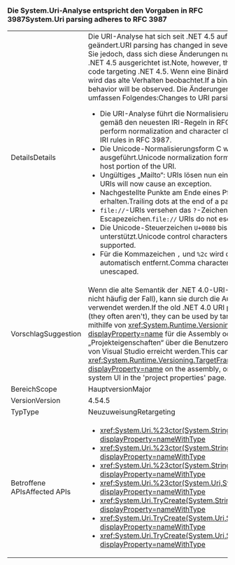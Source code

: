 ### <a name="systemuri-parsing-adheres-to-rfc-3987"></a><span data-ttu-id="6c6d0-101">Die System.Uri-Analyse entspricht den Vorgaben in RFC 3987</span><span class="sxs-lookup"><span data-stu-id="6c6d0-101">System.Uri parsing adheres to RFC 3987</span></span>

|   |   |
|---|---|
|<span data-ttu-id="6c6d0-102">Details</span><span class="sxs-lookup"><span data-stu-id="6c6d0-102">Details</span></span>|<span data-ttu-id="6c6d0-103">Die URI-Analyse hat sich seit .NET 4.5 auf verschiedene Weise geändert.</span><span class="sxs-lookup"><span data-stu-id="6c6d0-103">URI parsing has changed in several ways in .NET 4.5.</span></span> <span data-ttu-id="6c6d0-104">Beachten Sie jedoch, dass sich diese Änderungen nur auf Code auswirken, der auf .NET 4.5 ausgerichtet ist.</span><span class="sxs-lookup"><span data-stu-id="6c6d0-104">Note, however, that these changes only affect code targeting .NET 4.5.</span></span> <span data-ttu-id="6c6d0-105">Wenn eine Binärdatei auf .NET 4.0 ausgerichtet ist, wird das alte Verhalten beobachtet.</span><span class="sxs-lookup"><span data-stu-id="6c6d0-105">If a binary targets .NET 4.0, the old behavior will be observed.</span></span> <span data-ttu-id="6c6d0-106">Die Änderungen an der URI-Analyse in .NET 4.5 umfassen Folgendes:</span><span class="sxs-lookup"><span data-stu-id="6c6d0-106">Changes to URI parsing in .NET 4.5 include:</span></span><ul><li><span data-ttu-id="6c6d0-107">Die URI-Analyse führt die Normalisierung und Zeichenüberprüfung gemäß den neuesten IRI-Regeln in RFC 3987 aus.</span><span class="sxs-lookup"><span data-stu-id="6c6d0-107">URI parsing will perform normalization and character checking according to the latest IRI rules in RFC 3987.</span></span></li><li><span data-ttu-id="6c6d0-108">Die Unicode-Normalisierungsform C wird nur für den Hostteil des URIs ausgeführt.</span><span class="sxs-lookup"><span data-stu-id="6c6d0-108">Unicode normalization form C will only be performed on the host portion of the URI.</span></span></li><li><span data-ttu-id="6c6d0-109">Ungültiges „Mailto“: URIs lösen nun eine Ausnahme aus.</span><span class="sxs-lookup"><span data-stu-id="6c6d0-109">Invalid mailto: URIs will now cause an exception.</span></span></li><li><span data-ttu-id="6c6d0-110">Nachgestellte Punkte am Ende eines Pfadsegments bleiben nun erhalten.</span><span class="sxs-lookup"><span data-stu-id="6c6d0-110">Trailing dots at the end of a path segment are now preserved.</span></span></li><li><span data-ttu-id="6c6d0-111"><code>file://</code>-URIs versehen das <code>?</code>-Zeichen nicht mit einem Escapezeichen.</span><span class="sxs-lookup"><span data-stu-id="6c6d0-111"><code>file://</code> URIs do not escape the <code>?</code> character.</span></span></li><li><span data-ttu-id="6c6d0-112">Die Unicode-Steuerzeichen <code>U+0080</code> bis <code>U+009F</code> werden nicht unterstützt.</span><span class="sxs-lookup"><span data-stu-id="6c6d0-112">Unicode control characters <code>U+0080</code> through <code>U+009F</code> are not supported.</span></span></li><li><span data-ttu-id="6c6d0-113">Für die Kommazeichen <code>,</code> und <code>%2c</code> wird das Escapezeichen nicht automatisch entfernt.</span><span class="sxs-lookup"><span data-stu-id="6c6d0-113">Comma characters <code>,</code> or <code>%2c</code> are not automatically unescaped.</span></span></li></ul>|
|<span data-ttu-id="6c6d0-114">Vorschlag</span><span class="sxs-lookup"><span data-stu-id="6c6d0-114">Suggestion</span></span>|<span data-ttu-id="6c6d0-115">Wenn die alte Semantik der .NET 4.0-URI-Analyse erforderlich ist (das ist nicht häufig der Fall), kann sie durch die Ausrichtung auf .NET 4.0 verwendet werden.</span><span class="sxs-lookup"><span data-stu-id="6c6d0-115">If the old .NET 4.0 URI parsing semantics are necessary (they often aren't), they can be used by targeting .NET 4.0.</span></span> <span data-ttu-id="6c6d0-116">Dies kann mithilfe von <xref:System.Runtime.Versioning.TargetFrameworkAttribute?displayProperty=name> für die Assembly oder auf der Seite „Projekteigenschaften“ über die Benutzeroberfläche des Projektsystems von Visual Studio erreicht werden.</span><span class="sxs-lookup"><span data-stu-id="6c6d0-116">This can be accomplished by using a <xref:System.Runtime.Versioning.TargetFrameworkAttribute?displayProperty=name> on the assembly, or through Visual Studio's project system UI in the 'project properties' page.</span></span>|
|<span data-ttu-id="6c6d0-117">Bereich</span><span class="sxs-lookup"><span data-stu-id="6c6d0-117">Scope</span></span>|<span data-ttu-id="6c6d0-118">Hauptversion</span><span class="sxs-lookup"><span data-stu-id="6c6d0-118">Major</span></span>|
|<span data-ttu-id="6c6d0-119">Version</span><span class="sxs-lookup"><span data-stu-id="6c6d0-119">Version</span></span>|<span data-ttu-id="6c6d0-120">4.5</span><span class="sxs-lookup"><span data-stu-id="6c6d0-120">4.5</span></span>|
|<span data-ttu-id="6c6d0-121">Typ</span><span class="sxs-lookup"><span data-stu-id="6c6d0-121">Type</span></span>|<span data-ttu-id="6c6d0-122">Neuzuweisung</span><span class="sxs-lookup"><span data-stu-id="6c6d0-122">Retargeting</span></span>|
|<span data-ttu-id="6c6d0-123">Betroffene APIs</span><span class="sxs-lookup"><span data-stu-id="6c6d0-123">Affected APIs</span></span>|<ul><li><xref:System.Uri.%23ctor(System.String)?displayProperty=nameWithType></li><li><xref:System.Uri.%23ctor(System.String,System.Boolean)?displayProperty=nameWithType></li><li><xref:System.Uri.%23ctor(System.String,System.UriKind)?displayProperty=nameWithType></li><li><xref:System.Uri.%23ctor(System.Uri,System.String)?displayProperty=nameWithType></li><li><xref:System.Uri.TryCreate(System.String,System.UriKind,System.Uri@)?displayProperty=nameWithType></li><li><xref:System.Uri.TryCreate(System.Uri,System.String,System.Uri@)?displayProperty=nameWithType></li><li><xref:System.Uri.TryCreate(System.Uri,System.Uri,System.Uri@)?displayProperty=nameWithType></li></ul>|

